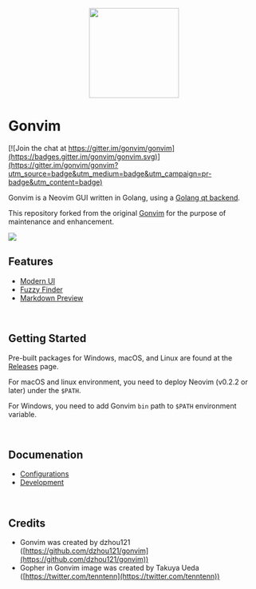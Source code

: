 <p align="center">
<img src="https://raw.githubusercontent.com/wiki/akiyosi/gonvim/images/gopher-with-neovim.png" width="180">
</p>

# Gonvim

[![Join the chat at https://gitter.im/gonvim/gonvim](https://badges.gitter.im/gonvim/gonvim.svg)](https://gitter.im/gonvim/gonvim?utm_source=badge&utm_medium=badge&utm_campaign=pr-badge&utm_content=badge)

Gonvim is a Neovim GUI written in Golang, using a [Golang qt backend](https://github.com/therecipe/qt).
 
This repository forked from the original [Gonvim](https://github.com/dzhou121/gonvim) for the purpose of maintenance and enhancement.

![](https://raw.githubusercontent.com/wiki/akiyosi/gonvim/images/top.png)

## Features

* [Modern UI](https://github.com/akiyosi/gonvim/wiki/Features#tabline-statusline-lint-message-command-line-and-message)
* [Fuzzy Finder](https://github.com/akiyosi/gonvim/wiki/Features#fuzzy-finder-in-gui)
* [Markdown Preview](https://github.com/akiyosi/gonvim/wiki/Features#markdown-preview)

<br>

## Getting Started
Pre-built packages for Windows, macOS, and Linux are found at the [Releases](https://github.com/akiyosi/gonvim/releases) page.

For macOS and linux environment, you need to deploy Neovim (v0.2.2 or later) under the `$PATH`.

For Windows, you need to add Gonvim `bin` path to `$PATH` environment variable.


<br>

## Documenation

* [Configurations](https://github.com/akiyosi/gonvim/wiki/Configurations)
* [Development](https://github.com/akiyosi/gonvim/wiki/Development)

<br>

## Credits
* Gonvim was created by dzhou121 ([https://github.com/dzhou121/gonvim](https://github.com/dzhou121/gonvim))
* Gopher in Gonvim image was created by Takuya Ueda ([https://twitter.com/tenntenn](https://twitter.com/tenntenn))


